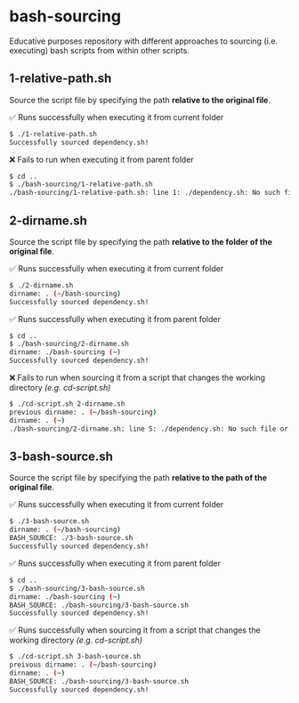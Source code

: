# bash-sourcing

Educative purposes repository with different approaches to sourcing (i.e. executing) bash scripts from within other scripts.

## 1-relative-path.sh

Source the script file by specifying the path **relative to the original file**.

✅ Runs successfully when executing it from current folder
```bash
$ ./1-relative-path.sh
Successfully sourced dependency.sh!
```
❌ Fails to run when executing it from parent folder
```bash
$ cd ..
$ ./bash-sourcing/1-relative-path.sh
./bash-sourcing/1-relative-path.sh: line 1: ./dependency.sh: No such file or directory
```

## 2-dirname.sh

Source the script file by specifying the path **relative to the folder of the original file**.

✅ Runs successfully when executing it from current folder
```bash
$ ./2-dirname.sh
dirname: . (~/bash-sourcing)
Successfully sourced dependency.sh!
```
✅ Runs successfully when executing it from parent folder
```bash
$ cd ..
$ ./bash-sourcing/2-dirname.sh
dirname: ./bash-sourcing (~)
Successfully sourced dependency.sh!
```
❌ Fails to run when sourcing it from a script that changes the working directory *(e.g. cd-script.sh)*
```bash
$ ./cd-script.sh 2-dirname.sh
previous dirname: . (~/bash-sourcing)
dirname: . (~)
./bash-sourcing/2-dirname.sh: line 5: ./dependency.sh: No such file or directory
```

## 3-bash-source.sh

Source the script file by specifying the path **relative to the path of the original file**.

✅ Runs successfully when executing it from current folder
```bash
$ ./3-bash-source.sh
dirname: . (~/bash-sourcing)
BASH_SOURCE: ./3-bash-source.sh
Successfully sourced dependency.sh!
```
✅ Runs successfully when executing it from parent folder
```bash
$ cd ..
$ ./bash-sourcing/3-bash-source.sh
dirname: ./bash-sourcing (~)
BASH_SOURCE: ./bash-sourcing/3-bash-source.sh
Successfully sourced dependency.sh!
```
✅ Runs successfully when sourcing it from a script that changes the working directory *(e.g. cd-script.sh)*
```bash
$ ./cd-script.sh 3-bash-source.sh
preivous dirname: . (~/bash-sourcing)
dirname: . (~)
BASH_SOURCE: ./bash-sourcing/3-bash-source.sh
Successfully sourced dependency.sh!
```
